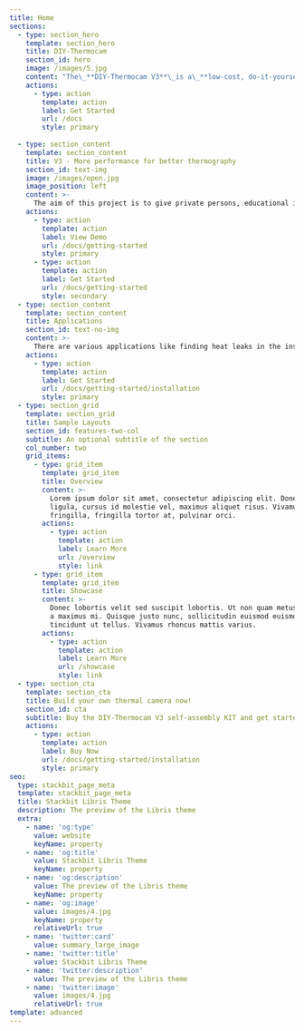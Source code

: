 ```yaml
---
title: Home
sections:
  - type: section_hero
    template: section_hero
    title: DIY-Thermocam
    section_id: hero
    image: /images/5.jpg
    content: "The\_**DIY-Thermocam V3**\_is a\_**low-cost, do-it-yourself**\_thermal imager, based on the popular radiometric\_**FLIR Lepton**\_long-wave-infrared array sensor.\n"
    actions:
      - type: action
        template: action
        label: Get Started
        url: /docs
        style: primary
  
  - type: section_content
    template: section_content
    title: V3 - More performance for better thermography
    section_id: text-img
    image: /images/open.jpg
    image_position: left
    content: >-
      The aim of this project is to give private persons, educational institutes and companies access to a portable, affordable and customizable thermal imaging platform.
    actions:
      - type: action
        template: action
        label: View Demo
        url: /docs/getting-started
        style: primary
      - type: action
        template: action
        label: Get Started
        url: /docs/getting-started
        style: secondary
  - type: section_content
    template: section_content
    title: Applications
    section_id: text-no-img
    content: >-
      There are various applications like finding heat leaks in the insulation of buildings, the analysis of electrical or mechanical components, the detection of persons / animals or even mounting it on a drone and recording continuous or time-lapse images.
    actions:
      - type: action
        template: action
        label: Get Started
        url: /docs/getting-started/installation
        style: primary
  - type: section_grid
    template: section_grid
    title: Sample Layouts
    section_id: features-two-col
    subtitle: An optional subtitle of the section
    col_number: two
    grid_items:
      - type: grid_item
        template: grid_item
        title: Overview
        content: >-
          Lorem ipsum dolor sit amet, consectetur adipiscing elit. Donec nisl
          ligula, cursus id molestie vel, maximus aliquet risus. Vivamus in nibh
          fringilla, fringilla tortor at, pulvinar orci.
        actions:
          - type: action
            template: action
            label: Learn More
            url: /overview
            style: link
      - type: grid_item
        template: grid_item
        title: Showcase
        content: >-
          Donec lobortis velit sed suscipit lobortis. Ut non quam metus. Nullam
          a maximus mi. Quisque justo nunc, sollicitudin euismod euismod at,
          tincidunt ut tellus. Vivamus rhoncus mattis varius.
        actions:
          - type: action
            template: action
            label: Learn More
            url: /showcase
            style: link
  - type: section_cta
    template: section_cta
    title: Build your own thermal camera now!
    section_id: cta
    subtitle: Buy the DIY-Thermocam V3 self-assembly KIT and get started
    actions:
      - type: action
        template: action
        label: Buy Now
        url: /docs/getting-started/installation
        style: primary
seo:
  type: stackbit_page_meta
  template: stackbit_page_meta
  title: Stackbit Libris Theme
  description: The preview of the Libris theme
  extra:
    - name: 'og:type'
      value: website
      keyName: property
    - name: 'og:title'
      value: Stackbit Libris Theme
      keyName: property
    - name: 'og:description'
      value: The preview of the Libris theme
      keyName: property
    - name: 'og:image'
      value: images/4.jpg
      keyName: property
      relativeUrl: true
    - name: 'twitter:card'
      value: summary_large_image
    - name: 'twitter:title'
      value: Stackbit Libris Theme
    - name: 'twitter:description'
      value: The preview of the Libris theme
    - name: 'twitter:image'
      value: images/4.jpg
      relativeUrl: true
template: advanced
---
```

